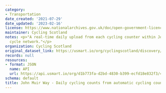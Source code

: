 ```yaml
---
category:
- Transportation
date_created: '2021-07-29'
date_updated: '2023-02-16'
license: https://www.nationalarchives.gov.uk/doc/open-government-licence/version/3/
maintainer: Cycling Scotland
notes: <p>"A real-time daily upload from each cycling counter within John Muir Way's
  cycle network."</p>
organization: Cycling Scotland
original_dataset_link: https://usmart.io/org/cyclingscotland/discovery/discovery-view-detail/80b5351e-5280-426d-a8ae-5af79ad2afbb
records: null
resources:
- format: JSON
  name: API
  url: https://api.usmart.io/org/d1b773fa-d2bd-4830-b399-ecfd18e832f3/4709d578-f2b6-4584-b8e2-4512c5936f65/1/urql
schema: default
title: John Muir Way - Daily cycling counts from automatic cycling counters
---
```

